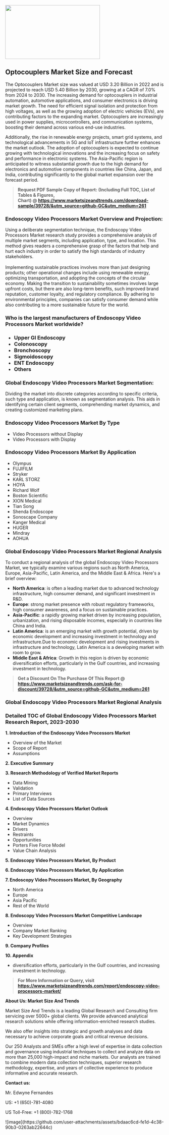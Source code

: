<p><img class="alignnone size-medium wp-image-20088" src="https://ffe5etoiles.com/wp-content/uploads/2024/12/MST1-300x171.png" alt="" width="300" height="171" /></p><h2>Optocouplers Market Size and Forecast</h2><p>The Optocouplers Market size was valued at USD 3.20 Billion in 2022 and is projected to reach USD 5.40 Billion by 2030, growing at a CAGR of 7.0% from 2024 to 2030. The increasing demand for optocouplers in industrial automation, automotive applications, and consumer electronics is driving market growth. The need for efficient signal isolation and protection from high voltages, as well as the growing adoption of electric vehicles (EVs), are contributing factors to the expanding market. Optocouplers are increasingly used in power supplies, microcontrollers, and communication systems, boosting their demand across various end-use industries.</p><p>Additionally, the rise in renewable energy projects, smart grid systems, and technological advancements in 5G and IoT infrastructure further enhances the market outlook. The adoption of optocouplers is expected to continue growing with technological innovations and the increasing focus on safety and performance in electronic systems. The Asia-Pacific region is anticipated to witness substantial growth due to the high demand for electronics and automotive components in countries like China, Japan, and India, contributing significantly to the global market expansion over the forecast period.</p></p><blockquote id="" class=""><strong>Request PDF Sample Copy of Report: (Including Full TOC, List of Tables &amp; Figures, Chart)&nbsp;@&nbsp;<strong><a href="https://www.marketsizeandtrends.com/download-sample/39728/&utm_source=github-GC&utm_medium=261" target="_blank">https://www.marketsizeandtrends.com/download-sample/39728/&utm_source=github-GC&utm_medium=261</a></strong></strong></blockquote><h3 id="" class="">Endoscopy Video Processors Market&nbsp;Overview and Projection:</h3><p id="" class="">Using a deliberate segmentation technique, the Endoscopy Video Processors Market research study provides a comprehensive analysis of multiple market segments, including application, type, and location. This method gives readers a comprehensive grasp of the factors that help and hurt each industry in order to satisfy the high standards of industry stakeholders. <br /> <br />Implementing sustainable practices involves more than just designing products; other operational changes include using renewable energy, optimizing transportation, and adopting the concepts of the circular economy. Making the transition to sustainability sometimes involves large upfront costs, but there are also long-term benefits, such improved brand reputation, customer loyalty, and regulatory compliance. By adhering to environmental principles, companies can satisfy consumer demand while also contributing to a more sustainable future for the world.</p><h3 id="" class="">Who is the largest manufacturers of&nbsp;Endoscopy Video Processors Market worldwide?</h3><h3 class=""><p><ul><li>Upper GI Endoscopy </li><li> Colonoscopy </li><li> Bronchoscopy </li><li> Sigmoidoscopy </li><li> ENT Endoscopy </li><li> Others</li></ul></p></h3><h3 id="" class="">Global&nbsp;Endoscopy Video Processors Market Segmentation:</h3><p id="" class="">Dividing the market into discrete categories according to specific criteria, such type and application, is known as segmentation analysis. This aids in identifying certain client segments, comprehending market dynamics, and creating customized marketing plans.</p><h3 id="" class="">Endoscopy Video Processors Market&nbsp;By Type</h3><p><p><ul><li>Video Processors without Display </li><li> Video Processors with Display</p></li></ul></p></p><h3 id="" class="">Endoscopy Video Processors Market&nbsp;By Application</h3><p class=""><p><ul><li>Olympus </li><li> FUJIFILM </li><li> Stryker </li><li> KARL STORZ </li><li> HOYA </li><li> Richard Wolf </li><li> Boston Scientific </li><li> XION Medical </li><li> Tian Song </li><li> Shenda Endoscope </li><li> Sonoscape Company </li><li> Kanger Medical </li><li> HUGER </li><li> Mindray </li><li> AOHUA</li></ul></p></p><h3 id="" class="">Global Endoscopy Video Processors Market Regional Analysis</h3><p id="" class="">To conduct a regional analysis of the global Endoscopy Video Processors Market, we typically examine various regions such as North America, Europe, Asia-Pacific, Latin America, and the Middle East &amp; Africa. Here's a brief overview:</p><ul><li><strong>North America</strong>: is often a leading market due to advanced technology infrastructure, high consumer demand, and significant investment in R&amp;D.</li><li><strong>Europe</strong>: strong market presence with robust regulatory frameworks, high consumer awareness, and a focus on sustainable practices.</li><li><strong>Asia-Pacific</strong>: a rapidly growing market driven by increasing population, urbanization, and rising disposable incomes, especially in countries like China and India.</li><li><strong>Latin America</strong>: is an emerging market with growth potential, driven by economic development and increasing investment in technology and infrastructure.Due to economic development and rising investments in infrastructure and technology, Latin America is a developing market with room to grow.</li><li><strong>Middle East &amp; Africa</strong>: Growth in this region is driven by economic diversification efforts, particularly in the Gulf countries, and increasing investment in technology.</li></ul><blockquote id="" class=""><strong>Get a Discount On The Purchase Of This Report @ <strong><a href="https://www.marketsizeandtrends.com/ask-for-discount/39728/&utm_source=github-GC&utm_medium=261" target="_blank">https://www.marketsizeandtrends.com/ask-for-discount/39728/&utm_source=github-GC&utm_medium=261</a></strong></strong></blockquote><h3 id="" class="">Global Endoscopy Video Processors Market Regional Analysis</h3><h3 id="" class="">Detailed TOC of Global Endoscopy Video Processors Market Research Report, 2023-2030</h3><p id="" class=""><strong>1. Introduction of the Endoscopy Video Processors Market</strong></p><ul><li>Overview of the Market</li><li>Scope of Report</li><li>Assumptions</li></ul><p id="" class=""><strong>2. Executive Summary</strong></p><p id="" class=""><strong>3. Research Methodology of Verified Market Reports</strong></p><ul><li>Data Mining</li><li>Validation</li><li>Primary Interviews</li><li>List of Data Sources</li></ul><p id="" class=""><strong>4. Endoscopy Video Processors Market Outlook</strong></p><ul><li>Overview</li><li>Market Dynamics</li><li>Drivers</li><li>Restraints</li><li>Opportunities</li><li>Porters Five Force Model</li><li>Value Chain Analysis</li></ul><p id="" class=""><strong>5. Endoscopy Video Processors Market, By Product</strong></p><p id="" class=""><strong>6. Endoscopy Video Processors Market, By Application</strong></p><p id="" class=""><strong>7. Endoscopy Video Processors Market, By Geography</strong></p><ul><li>North America</li><li>Europe</li><li>Asia Pacific</li><li>Rest of the World</li></ul><p id="" class=""><strong>8. Endoscopy Video Processors Market Competitive Landscape</strong></p><ul><li>Overview</li><li>Company Market Ranking</li><li>Key Development Strategies</li></ul><p id="" class=""><strong>9. Company Profiles</strong></p><p id="" class=""><strong>10. Appendix</strong></p><ul><li>diversification efforts, particularly in the Gulf countries, and increasing investment in technology.</li></ul><blockquote id="" class=""><strong>For More Information or Query, visit <strong><strong><a href="https://www.marketsizeandtrends.com/report/endoscopy-video-processors-market/" target="_blank">https://www.marketsizeandtrends.com/report/endoscopy-video-processors-market/</a></strong></strong></strong></blockquote><p id="" class=""><strong>About Us: Market Size And Trends</strong></p><p id="" class="">Market Size And Trends is a leading Global Research and Consulting firm servicing over 5000+ global clients. We provide advanced analytical research solutions while offering information-enriched research studies.</p><p id="" class="">We also offer insights into strategic and growth analyses and data necessary to achieve corporate goals and critical revenue decisions.</p><p id="" class="">Our 250 Analysts and SMEs offer a high level of expertise in data collection and governance using industrial techniques to collect and analyze data on more than 25,000 high-impact and niche markets. Our analysts are trained to combine modern data collection techniques, superior research methodology, expertise, and years of collective experience to produce informative and accurate research.</p><p id="" class=""><strong>Contact us:</strong></p><p id="" class="">Mr. Edwyne Fernandes</p><p id="" class="">US: +1 (650)-781-4080</p><p id="" class="">US Toll-Free: +1 (800)-782-1768</p>
![image](https://github.com/user-attachments/assets/bdaac6cd-fe1d-4c38-90b3-0263ab22644c)
